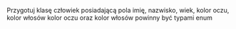 
Przygotuj klasę człowiek posiadającą pola imię, nazwisko, wiek, kolor oczu, kolor włosów
kolor oczu oraz kolor włosów powinny być typami enum
